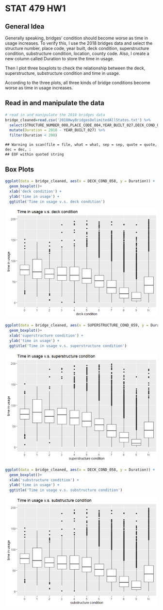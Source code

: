 STAT 479 HW1
================

## General Idea

Generally speaking, bridges’ condition should become worse as time in
usage increases. To verify this, I use the 2018 bridges data and select
the structure number, place code, year built, deck condition,
superstructure condition, substructure condition, location, county code.
Also, I create a new column called Duration to store the time in usage.

Then I plot three boxplots to check the relationship between the deck,
superstructure, substructure condition and time in usage.

According to the three plots, all three kinds of bridge conditions
become worse as time in usage increases.

## Read in and manipulate the data

``` r
# read in and manipulate the 2018 bridges data
bridge_cleaned=read.csv('2018HwyBridgesDelimitedAllStates.txt') %>% 
  select(STRUCTURE_NUMBER_008,PLACE_CODE_004,YEAR_BUILT_027,DECK_COND_058,SUPERSTRUCTURE_COND_059,SUBSTRUCTURE_COND_060,LOCATION_009, COUNTY_CODE_003) %>% 
  mutate(Duration = 2018 - YEAR_BUILT_027) %>% 
  filter(Duration < 200)
```

    ## Warning in scan(file = file, what = what, sep = sep, quote = quote, dec = dec, :
    ## EOF within quoted string

## Box Plots

``` r
ggplot(data = bridge_cleaned, aes(x = DECK_COND_058, y = Duration)) +
  geom_boxplot()+
  xlab('deck condition') +
  ylab('time in usage') +
  ggtitle('Time in usage v.s. deck condition')
```

![](HW1_files/figure-gfm/unnamed-chunk-1-1.png)<!-- -->

``` r
ggplot(data = bridge_cleaned, aes(x = SUPERSTRUCTURE_COND_059, y = Duration)) +
  geom_boxplot()+
  xlab('superstructure condition') +
  ylab('time in usage') +
  ggtitle('Time in usage v.s. superstructure condition')
```

![](HW1_files/figure-gfm/unnamed-chunk-1-2.png)<!-- -->

``` r
ggplot(data = bridge_cleaned, aes(x = DECK_COND_058, y = Duration)) +
  geom_boxplot()+
  xlab('substructure condition') +
  ylab('time in usage') +
  ggtitle('Time in usage v.s. substructure condition')
```

![](HW1_files/figure-gfm/unnamed-chunk-1-3.png)<!-- -->
